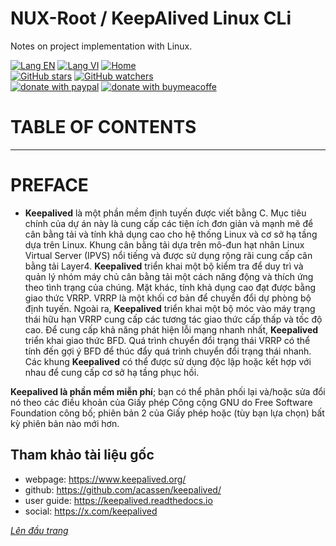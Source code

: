 # NUX-Root / KeepAlived Linux CLi
Notes on project implementation with Linux.

[![Lang EN](https://img.shields.io/badge/lang-en-yellow)](KeepAlived-CLi.md)
[![Lang VI](https://img.shields.io/badge/lang-vi-green)](KeepAlived-CLi.vi.md)
[![Home](https://img.shields.io/badge/Main-blue)](../README.md)<br/>
[![GitHub stars](https://img.shields.io/github/stars/quachdoduy/NUX-Root?logo=GitHub&style=flat&color=red)](https://github.com/quachdoduy/NUX-Root/stargazers)
[![GitHub watchers](https://img.shields.io/github/watchers/quachdoduy/NUX-Root?logo=GitHub&style=flat&color=blue)](https://github.com/quachdoduy/NUX-Root/watchers)<br/>
[![donate with paypal](https://img.shields.io/badge/Like_it%3F-Donate!-green?logo=githubsponsors&logoColor=orange&style=flat)](https://paypal.me/quachdoduy)
[![donate with buymeacoffe](https://img.shields.io/badge/Like_it%3F-Donate!-blue?logo=githubsponsors&logoColor=orange&style=flat)](https://buymeacoffee.com/quachdoduy)

# TABLE OF CONTENTS

---

# PREFACE
- **Keepalived** là một phần mềm định tuyến được viết bằng C. Mục tiêu chính của dự án này là cung cấp các tiện ích đơn giản và mạnh mẽ để cân bằng tải và tính khả dụng cao cho hệ thống Linux và cơ sở hạ tầng dựa trên Linux. Khung cân bằng tải dựa trên mô-đun hạt nhân Linux Virtual Server (IPVS) nổi tiếng và được sử dụng rộng rãi cung cấp cân bằng tải Layer4. **Keepalived** triển khai một bộ kiểm tra để duy trì và quản lý nhóm máy chủ cân bằng tải một cách năng động và thích ứng theo tình trạng của chúng. Mặt khác, tính khả dụng cao đạt được bằng giao thức VRRP. VRRP là một khối cơ bản để chuyển đổi dự phòng bộ định tuyến. Ngoài ra, **Keepalived** triển khai một bộ móc vào máy trạng thái hữu hạn VRRP cung cấp các tương tác giao thức cấp thấp và tốc độ cao. Để cung cấp khả năng phát hiện lỗi mạng nhanh nhất, **Keepalived** triển khai giao thức BFD. Quá trình chuyển đổi trạng thái VRRP có thể tính đến gợi ý BFD để thúc đẩy quá trình chuyển đổi trạng thái nhanh. Các khung **Keepalived** có thể được sử dụng độc lập hoặc kết hợp với nhau để cung cấp cơ sở hạ tầng phục hồi.

**Keepalived là phần mềm miễn phí**; bạn có thể phân phối lại và/hoặc sửa đổi nó theo các điều khoản của Giấy phép Công cộng GNU do Free Software Foundation công bố; phiên bản 2 của Giấy phép hoặc (tùy bạn lựa chọn) bất kỳ phiên bản nào mới hơn.

## Tham khảo tài liệu gốc
- webpage: https://www.keepalived.org/
- github: https://github.com/acassen/keepalived/
- user guide: https://keepalived.readthedocs.io
- social: https://x.com/keepalived


*[Lên đầu trang](#nux-root--iproute2-linux-cli)*